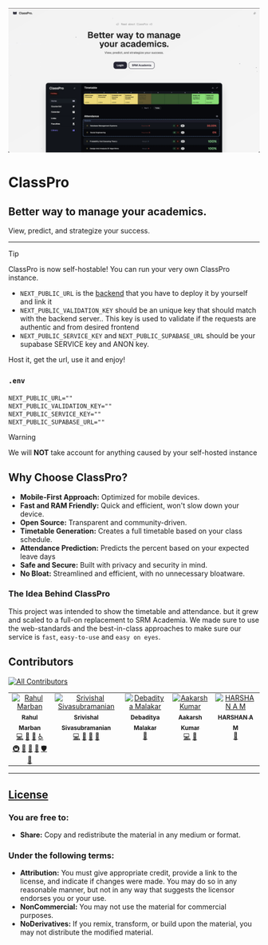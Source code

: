 ![alt text](/public/images/og.png)


# ClassPro
## Better way to manage your academics.
View, predict, and strategize your success.

---

> [!TIP]
> ClassPro is now self-hostable! You can run your very own ClassPro instance.
> - `NEXT_PUBLIC_URL` is the [backend](https://github.com/rahuletto/goscraper) that you have to deploy it by yourself and link it
> - `NEXT_PUBLIC_VALIDATION_KEY` should be an unique key that should match with the backend server.. This key is used to validate if the requests are authentic and from desired frontend
> - `NEXT_PUBLIC_SERVICE_KEY` and `NEXT_PUBLIC_SUPABASE_URL` should be your supabase SERVICE key and ANON key.
>
> Host it, get the url, use it and enjoy! 

### `.env`
```
NEXT_PUBLIC_URL=""
NEXT_PUBLIC_VALIDATION_KEY=""
NEXT_PUBLIC_SERVICE_KEY=""
NEXT_PUBLIC_SUPABASE_URL=""
```

> [!WARNING]
> We will **NOT** take account for anything caused by your self-hosted instance

## Why Choose ClassPro?

- **Mobile-First Approach:** Optimized for mobile devices.
- **Fast and RAM Friendly:** Quick and efficient, won't slow down your device.
- **Open Source:** Transparent and community-driven.
- **Timetable Generation:** Creates a full timetable based on your class schedule.
- **Attendance Prediction:** Predicts the percent based on your expected leave days
- **Safe and Secure:** Built with privacy and security in mind.
- **No Bloat:** Streamlined and efficient, with no unnecessary bloatware.

### The Idea Behind ClassPro

This project was intended to show the timetable and attendance. but it grew and scaled to a full-on replacement to SRM Academia. We made sure to use the web-standards and the best-in-class approaches to make sure our service is `fast`, `easy-to-use` and `easy on eyes`.


## Contributors

[![All Contributors](https://img.shields.io/github/all-contributors/Rahuletto/ClassPro?color=b3b3d1&style=for-the-badge)](#contributors)

<!-- ALL-CONTRIBUTORS-LIST:START - Do not remove or modify this section -->
<!-- prettier-ignore-start -->
<!-- markdownlint-disable -->
<table>
  <tbody>
    <tr>
      <td align="center" valign="top" width="14.28%"><a href="http://marban.is-a.dev"><img src="https://avatars.githubusercontent.com/u/71836991?v=4?s=100" width="100px;" alt="Rahul Marban"/><br /><sub><b>Rahul Marban</b></sub></a><br /><a href="https://github.com/Rahuletto/ClassPro/commits?author=Rahuletto" title="Code">💻</a> <a href="#design-Rahuletto" title="Design">🎨</a> <a href="https://github.com/Rahuletto/ClassPro/issues?q=author%3ARahuletto" title="Bug reports">🐛</a> <a href="#a11y-Rahuletto" title="Accessibility">️️️️♿️</a> <a href="#infra-Rahuletto" title="Infrastructure (Hosting, Build-Tools, etc)">🚇</a> <a href="#maintenance-Rahuletto" title="Maintenance">🚧</a> <a href="#projectManagement-Rahuletto" title="Project Management">📆</a> <a href="https://github.com/Rahuletto/ClassPro/pulls?q=is%3Apr+reviewed-by%3ARahuletto" title="Reviewed Pull Requests">👀</a> <a href="#security-Rahuletto" title="Security">🛡️</a> <a href="#tool-Rahuletto" title="Tools">🔧</a></td>
      <td align="center" valign="top" width="14.28%"><a href="https://github.com/root-daemon"><img src="https://avatars.githubusercontent.com/u/47695678?v=4?s=100" width="100px;" alt="Srivishal Sivasubramanian"/><br /><sub><b>Srivishal Sivasubramanian</b></sub></a><br /><a href="https://github.com/Rahuletto/ClassPro/commits?author=root-daemon" title="Code">💻</a> <a href="https://github.com/Rahuletto/ClassPro/issues?q=author%3Aroot-daemon" title="Bug reports">🐛</a> <a href="#maintenance-root-daemon" title="Maintenance">🚧</a> <a href="https://github.com/Rahuletto/ClassPro/pulls?q=is%3Apr+reviewed-by%3Aroot-daemon" title="Reviewed Pull Requests">👀</a></td>
      <td align="center" valign="top" width="14.28%"><a href="https://portfolio-debaditya.vercel.app/"><img src="https://avatars.githubusercontent.com/u/123065261?v=4?s=100" width="100px;" alt="Debaditya Malakar"/><br /><sub><b>Debaditya Malakar</b></sub></a><br /><a href="#design-DebadityaMalakar" title="Design">🎨</a></td>
      <td align="center" valign="top" width="14.28%"><a href="https://github.com/Aakarsh-Kumar"><img src="https://avatars.githubusercontent.com/u/72206467?v=4?s=100" width="100px;" alt="Aakarsh Kumar"/><br /><sub><b>Aakarsh Kumar</b></sub></a><br /><a href="https://github.com/Rahuletto/ClassPro/commits?author=Aakarsh-Kumar" title="Code">💻</a> <a href="https://github.com/Rahuletto/ClassPro/issues?q=author%3AAakarsh-Kumar" title="Bug reports">🐛</a></td>
      <td align="center" valign="top" width="14.28%"><a href="https://github.com/harsshhan"><img src="https://avatars.githubusercontent.com/u/146644928?v=4?s=100" width="100px;" alt="HARSHAN A M"/><br /><sub><b>HARSHAN A M</b></sub></a><br /><a href="#data-harsshhan" title="Data">🔣</a></td>
    </tr>
  </tbody>
</table>

<!-- markdownlint-restore -->
<!-- prettier-ignore-end -->

<!-- ALL-CONTRIBUTORS-LIST:END -->

---

## [License](https://creativecommons.org/licenses/by-nc-nd/4.0/)

### You are free to:

- **Share:** Copy and redistribute the material in any medium or format.

### Under the following terms:

- **Attribution:** You must give appropriate credit, provide a link to the license, and indicate if changes were made. You may do so in any reasonable manner, but not in any way that suggests the licensor endorses you or your use.
- **NonCommercial:** You may not use the material for commercial purposes.
- **NoDerivatives:** If you remix, transform, or build upon the material, you may not distribute the modified material.
